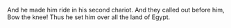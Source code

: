 And he made him ride in his second chariot. And they called out before him, Bow the knee! Thus he set him over all the land of Egypt.
